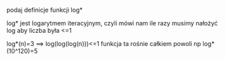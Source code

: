 podaj definicje funkcji log*

log* jest logarytmem iteracyjnym, czyli mówi nam ile razy musimy nałożyć log aby liczba była <=1 

log*(n)=3 ==> log(log(log(n)))<=1
funkcja ta rośnie całkiem powoli
np log*(10^120)=5 